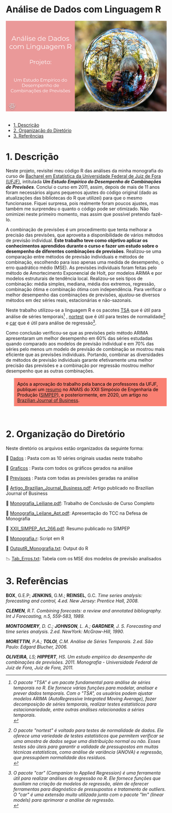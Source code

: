 # Análise de Dados com Linguagem R

<div align="center">
  <img src="header_tcc.png" alt="header" >
</div>
<br/>

-   [1. Descrição](#1-descrição)
-   [2. Organização do Diretório](#2-organização-do-diretório)
-   [3. Referências](#3-referências)

# 1. Descrição

Neste projeto, revisitei meu código R das análises da minha monografia do curso de [Bacharel em Estatística da Universidade Federal de Juiz de Fora (UFJF)](https://www.ufjf.br/cursoestatistica/), intitulada <i>**Um Estudo Empı́rico do Desempenho de Combinações de Previsões**</i>. Concluí o curso em 2011, assim, depois de mais de 11 anos foram necessários alguns pequenos ajustes do código original (dado as atualizações das bibliotecas do R que utilizei) para que o mesmo funcionasse. Fiquei surpresa, pois realmente foram poucos ajustes, mas também me surprendeu o quanto o código pode ser otimizado. Não omimizei neste primeiro momento, mas assim que possível pretendo fazê-lo.

A combinação de previsões é um procedimento que tenta melhorar a precisão das previsões, que aproveita a disponibilidade de vários métodos de previsão individual. **Este trabalho teve como objetivo aplicar os conhecimentos aprendidos durante o curso e fazer um estudo sobre o desempenho de diferentes combinações de previsões**. Realizou-se uma comparação entre métodos de previsão individuais e métodos de combinação, escolhendo para isso apenas uma medida de desempenho, o erro quadrático médio (MSE). As previsões individuais foram feitas pelo método de Amortecimento Exponencial de Holt, por modelos ARIMA e por modelos estruturais de tendência local. Realizou-se seis tipos de combinação: média simples, mediana, média dos extremos, regressão, combinação ótima e combinação ótima com independência. Para verificar o melhor desempenho das combinações de previsões, ajustou-se diversos métodos em dez séries reais, estacionárias e não-sazonais.

Neste trabalho utilizou-se a linguagem R e os pacotes [TSA](https://cran.r-project.org/web/packages/TSA/index.html) que é útil para análise de séries temporais[^1] , [nortest](https://cran.r-project.org/web/packages/nortest/index.html) que é útil para testes de normalidade[^2] e [car](https://cran.r-project.org/web/packages/car/index.html) que é útil para análise de regressão[^3].

Como conclusão verificou-se que as previsões pelo método ARIMA apresentaram um melhor desempenho em 60% das séries estudadas quando comparado aos modelos de previsão individual e em 70% das séries pelo menos um modelo de previsão de combinação se mostrou mais eficiente que as previsões individuais. Portando, combinar as diversidades de métodos de previsão individuais garante efetivamente uma melhor precisão das previsões e a combinação por regressão mostrou melhor desempenho que as outras combinações.

<blockquote style="background-color: salmon; padding: 10px; color: black;">
Após a aprovação do trabalho pela banca de professores da UFJF, publiquei um <a href="https://simpep.feb.unesp.br/abrir_arquivo_pdf.php?tipo=artigo&evento=10&art=266&cad=22556&opcao=com_id">resumo</a> no ANAIS do XXII Simpósio de Engenharia de Produção (<a href="https://simpep.feb.unesp.br/index.php">SIMPEP</a>), e posteriormente, em 2020, um artigo no <a href="https://www.brazilianjournals.com/index.php/BJB/article/view/13472">Brazilian Journal of Business</a>.
</blockquote><br/>

[^1]: O pacote "TSA" é um pacote fundamental para análise de séries temporais no R. Ele fornece várias funções para modelar, analisar e prever dados temporais. Com o "TSA", os usuários podem ajustar modelos ARIMA (AutoRegressive Integrated Moving Average), fazer decomposição de séries temporais, realizar testes estatísticos para estacionariedade, entre outras análises relacionadas a séries temporais.<br/>
[^2]: O pacote "nortest" é voltado para testes de normalidade de dados. Ele oferece uma variedade de testes estatísticos que permitem verificar se uma amostra de dados segue uma distribuição normal ou não. Esses testes são úteis para garantir a validade de pressupostos em muitas técnicas estatísticas, como análise de variância (ANOVA) e regressão, que pressupõem normalidade dos resíduos.<br/>
[^3]: O pacote "car" (Companion to Applied Regression) é uma ferramenta útil para realizar análises de regressão no R. Ele fornece funções que auxiliam na criação de modelos de regressão, além de oferecer ferramentas para diagnóstico de pressupostos e tratamento de outliers. O "car" é uma extensão muito utilizada junto com o pacote "lm" (linear models) para aprimorar a análise de regressão.<br/>

# 2. Organização do Diretório

Neste diretório os arquivos estão organizados da seguinte forma:

:file_folder: [Dados](https://github.com/Leiliane-Oliveira/Analise-de-Dados-com-Linguagem-R/tree/main/Series_Temporais/TCC_Graduacao/Dados) : Pasta com as 10 séries originais usadas neste trabalho

:file_folder: [Graficos](https://github.com/Leiliane-Oliveira/Analise-de-Dados-com-Linguagem-R/tree/main/Series_Temporais/TCC_Graduacao/Graficos) : Pasta com todos os gráficos gerados na análise

:file_folder: [Previsoes](https://github.com/Leiliane-Oliveira/Analise-de-Dados-com-Linguagem-R/tree/main/Series_Temporais/TCC_Graduacao/Previsoes) : Pasta com todas as previsões geradas na análise

:page_facing_up: [Artigo_Brazilian_Journal_Business.pdf](https://github.com/Leiliane-Oliveira/Analise-de-Dados-com-Linguagem-R/blob/main/Series_Temporais/TCC_Graduacao/Artigo_Brazilian_Journal_Business.pdf): Artigo publicado no Brazilian Journal of Business

:page_facing_up: [Monografia_Leiliane.pdf](https://github.com/Leiliane-Oliveira/Analise-de-Dados-com-Linguagem-R/blob/main/Series_Temporais/TCC_Graduacao/Monografia_Leiliane.pdf): Trabalho de Conclusão de Curso Completo

:page_facing_up: [Monografia_Leilane_Apt.pdf](https://github.com/Leiliane-Oliveira/Analise-de-Dados-com-Linguagem-R/blob/main/Series_Temporais/TCC_Graduacao/Monografia_Leilane_Apt.pdf): Apresentação do TCC na Defesa de Monografia

:page_facing_up: [XXII_SIMPEP_Art_266.pdf](https://github.com/Leiliane-Oliveira/Analise-de-Dados-com-Linguagem-R/blob/main/Series_Temporais/TCC_Graduacao/XXII_SIMPEP_Art_266.pdf): Resumo publicado no SIMPEP

:page_facing_up: [Monografia.r](https://github.com/Leiliane-Oliveira/Analise-de-Dados-com-Linguagem-R/blob/main/Series_Temporais/TCC_Graduacao/Monografia.r): Script em R

:page_facing_up: [OutputR_Monografia.txt](https://github.com/Leiliane-Oliveira/Analise-de-Dados-com-Linguagem-R/blob/main/Series_Temporais/TCC_Graduacao/OutputR_Monografia.txt): Output do R

:chart_with_downwards_trend: [Tab_Erros.txt](https://github.com/Leiliane-Oliveira/Analise-de-Dados-com-Linguagem-R/blob/main/Series_Temporais/TCC_Graduacao/Tab_Erros.txt): Tabela com os MSE dos modelos de previsão analisados

# 3. Referências

**BOX**, G.E.P; **JENKINS**, G.M.; **REINSEL**, G.C. <i>Time series analysis: forecasting and control<i/>, 4.ed. New Jersey: Prentice Hall, 2008.

**CLEMEN**, R.T. <i>Combining forecasts: a review and annotated bibliography<i/>. Int J Forecasting, n.5, 559-583, 1989.

**MONTGOMERY**, D. C.; **JOHNSON**, L. A.; **GARDNER**, J. S. <i>Forecasting and time series analysis</i>. 2.ed. NewYork: McGraw-Hill, 1990.

**MORETTIN**, P.A.; **TOLOI**, C.M. <i>Análise de Séries Temporais</i>. 2.ed. São Paulo: Edgard Blucher, 2006.

**OLIVEIRA**, LS; **HIPPERT**, HS.<i> Um estudo empírico do desempenho de combinações de previsões<i/>. 2011. Monografia - Universidade Federal de Juiz de Fora, Juiz de Fora, 2011.
